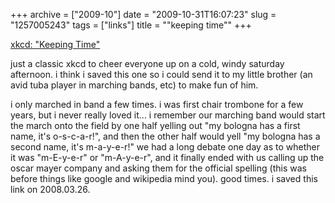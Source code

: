 +++
archive = ["2009-10"]
date = "2009-10-31T16:07:23"
slug = "1257005243"
tags = ["links"]
title = "\"keeping time\""
+++

[xkcd: "Keeping Time"][1]

just a classic xkcd to cheer everyone up on a cold, windy saturday
afternoon. i think i saved this one so i could send it to my little
brother (an avid tuba player in marching bands, etc) to make fun of him.

i only marched in band a few times. i was first chair trombone for a few
years, but i never really loved it... i remember our marching band would
start the march onto the field by one half yelling out "my bologna has
a first name, it's o-s-c-a-r!", and then the other half would yell "my
bologna has a second name, it's m-a-y-e-r!" we had a long debate one day
as to whether it was "m-E-y-e-r" or "m-A-y-e-r", and it finally ended with
us calling up the oscar mayer company and asking them for the official
spelling (this was before things like google and wikipedia mind you). good
times. i saved this link on 2008.03.26. 

[1]: http://xkcd.com/389/

